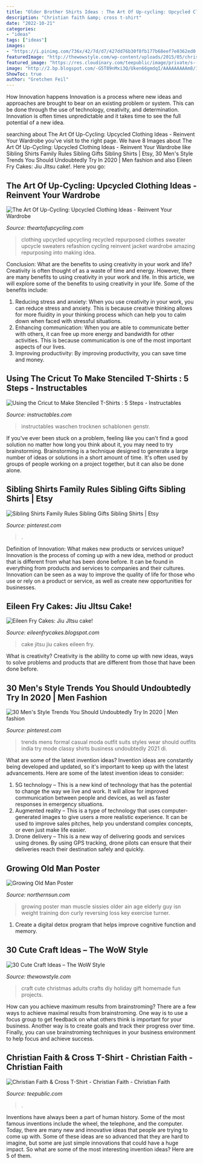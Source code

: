 ```yaml
---
title: "Older Brother Shirts Ideas : The Art Of Up-cycling: Upcycled Clothing Ideas"
description: "Christian faith &amp; cross t-shirt"
date: "2022-10-21"
categories:
- "ideas"
tags: ["ideas"]
images:
- "https://i.pinimg.com/736x/42/7d/d7/427dd76b30f8fb177b68eef7e0362ed0.jpg"
featuredImage: "http://thewowstyle.com/wp-content/uploads/2015/05/christmas-craft-ideas-for-adults.jpg"
featured_image: "https://res.cloudinary.com/teepublic/image/private/s--6EAx5vaJ--/t_Preview/b_rgb:191919,c_lpad,f_jpg,h_630,q_90,w_1200/v1587217716/production/designs/9229517_0.jpg"
image: "http://2.bp.blogspot.com/-G5T89nMxi3Q/Uken66gmdqI/AAAAAAAAAm8/1PODr0xPmOg/s1600/photo-263.jpg"
ShowToc: true
author: "Gretchen Feil"
---
```



How Innovation happens
Innovation is a process where new ideas and approaches are brought to bear on an existing problem or system. This can be done through the use of technology, creativity, and determination. Innovation is often times unpredictable and it takes time to see the full potential of a new idea.

	

		
searching about The Art Of Up-Cycling: Upcycled Clothing Ideas - Reinvent Your Wardrobe you've visit to the right page. We have 8 Images about The Art Of Up-Cycling: Upcycled Clothing Ideas - Reinvent Your Wardrobe like Sibling Shirts Family Rules Sibling Gifts Sibling Shirts | Etsy, 30 Men&#039;s Style Trends You Should Undoubtedly Try In 2020 | Men fashion and also Eileen Fry Cakes: Jiu JItsu cake!. Here you go:
		
    
## The Art Of Up-Cycling: Upcycled Clothing Ideas - Reinvent Your Wardrobe

<img loading=lazy src="http://1.bp.blogspot.com/-qi-Jxd73JyQ/UnN6HgKb4WI/AAAAAAAAEOY/FXXRnWYJNIc/s640/cardigan+repurposed.jpg" onerror="this.onerror=null;this.src='https://tse4.mm.bing.net/th?id=OIP.E1bWt2UVIB0TO_nv0BeAgwAAAA&amp;pid=15.1';" alt="The Art Of Up-Cycling: Upcycled Clothing Ideas - Reinvent Your Wardrobe">

_Source: theartofupcycling.com_

>clothing upcycled upcycling recycled repurposed clothes sweater upcycle sweaters refashion cycling reinvent jacket wardrobe amazing repurposing into making idea. 

	

Conclusion: What are the benefits to using creativity in your work and life?
Creativity is often thought of as a waste of time and energy. However, there are many benefits to using creativity in your work and life. In this article, we will explore some of the benefits to using creativity in your life. Some of the benefits include: 
1) Reducing stress and anxiety: When you use creativity in your work, you can reduce stress and anxiety. This is because creative thinking allows for more fluidity in your thinking process which can help you to calm down when faced with stressful situations. 
2) Enhancing communication: When you are able to communicate better with others, it can free up more energy and bandwidth for other activities. This is because communication is one of the most important aspects of our lives. 
3) Improving productivity: By improving productivity, you can save time and money.

    
## Using The Cricut To Make Stenciled T-Shirts : 5 Steps - Instructables

<img loading=lazy src="https://content.instructables.com/ORIG/F0E/J4TI/GQ5Q4U54/F0EJ4TIGQ5Q4U54.jpg?auto=webp&amp;frame=1&amp;width=2100" onerror="this.onerror=null;this.src='https://tse3.mm.bing.net/th?id=OIP.Yb6lzxaDOWOtgJFUDmuFvAHaFj&amp;pid=15.1';" alt="Using the Cricut to Make Stenciled T-Shirts : 5 Steps - Instructables">

_Source: instructables.com_

>instructables waschen trocknen schablonen genstr. 

	

If you've ever been stuck on a problem, feeling like you can't find a good solution no matter how long you think about it, you may need to try brainstorming. Brainstorming is a technique designed to generate a large number of ideas or solutions in a short amount of time. It's often used by groups of people working on a project together, but it can also be done alone.

    
## Sibling Shirts Family Rules Sibling Gifts Sibling Shirts | Etsy

<img loading=lazy src="https://i.pinimg.com/736x/11/28/21/11282134f062a939e69a590a1cb47704.jpg" onerror="this.onerror=null;this.src='https://tse2.mm.bing.net/th?id=OIP.TMso4n-xZXm2P2OFzjLLRwHaJ4&amp;pid=15.1';" alt="Sibling Shirts Family Rules Sibling Gifts Sibling Shirts | Etsy">

_Source: pinterest.com_

>. 

	

Definition of Innovation: What makes new products or services unique?
Innovation is the process of coming up with a new idea, method or product that is different from what has been done before. It can be found in everything from products and services to companies and their cultures. Innovation can be seen as a way to improve the quality of life for those who use or rely on a product or service, as well as create new opportunities for businesses.

    
## Eileen Fry Cakes: Jiu JItsu Cake!

<img loading=lazy src="http://2.bp.blogspot.com/-G5T89nMxi3Q/Uken66gmdqI/AAAAAAAAAm8/1PODr0xPmOg/s1600/photo-263.jpg" onerror="this.onerror=null;this.src='https://tse4.mm.bing.net/th?id=OIP.MYRtHywvirniKlHKY4KUNwHaJ4&amp;pid=15.1';" alt="Eileen Fry Cakes: Jiu JItsu cake!">

_Source: eileenfrycakes.blogspot.com_

>cake jitsu jiu cakes eileen fry. 

	

What is creativity?
Creativity is the ability to come up with new ideas, ways to solve problems and products that are different from those that have been done before.

    
## 30 Men&#039;s Style Trends You Should Undoubtedly Try In 2020 | Men Fashion

<img loading=lazy src="https://i.pinimg.com/736x/42/7d/d7/427dd76b30f8fb177b68eef7e0362ed0.jpg" onerror="this.onerror=null;this.src='https://tse3.mm.bing.net/th?id=OIP.70ZAAd2d6_Sq53jw8XTt4AHaRf&amp;pid=15.1';" alt="30 Men&#039;s Style Trends You Should Undoubtedly Try In 2020 | Men fashion">

_Source: pinterest.com_

>trends mens formal casual moda outfit suits styles wear should outfits india try mode classy shirts business undoubtedly 2021 di. 

	

What are some of the latest invention ideas?
Invention ideas are constantly being developed and updated, so it's important to keep up with the latest advancements. Here are some of the latest invention ideas to consider:
1. 5G technology – This is a new kind of technology that has the potential to change the way we live and work. It will allow for improved communication between people and devices, as well as faster responses in emergency situations.
2. Augmented reality – This is a type of technology that uses computer-generated images to give users a more realistic experience. It can be used to improve sales pitches, help you understand complex concepts, or even just make life easier.
3. Drone delivery – This is a new way of delivering goods and services using drones. By using GPS tracking, drone pilots can ensure that their deliveries reach their destination safely and quickly.

    
## Growing Old Man Poster

<img loading=lazy src="https://www.northernsun.com/images/imagelarge/4158.jpg" onerror="this.onerror=null;this.src='https://tse2.mm.bing.net/th?id=OIP.DplNxwPE_BT6i3VlaBF12gAAAA&amp;pid=15.1';" alt="Growing Old Man Poster">

_Source: northernsun.com_

>growing poster man muscle sissies older ain age elderly guy isn weight training don curly reversing loss key exercise turner. 

	

1. Create a digital detox program that helps improve cognitive function and memory.

    
## 30 Cute Craft Ideas – The WoW Style

<img loading=lazy src="http://thewowstyle.com/wp-content/uploads/2015/05/christmas-craft-ideas-for-adults.jpg" onerror="this.onerror=null;this.src='https://tse1.mm.bing.net/th?id=OIP.3lsglYA_nheMd-zLp9S4_AHaE6&amp;pid=15.1';" alt="30 Cute Craft Ideas – The WoW Style">

_Source: thewowstyle.com_

>craft cute christmas adults crafts diy holiday gift homemade fun projects. 

	

How can you achieve maximum results from brainstroming?
There are a few ways to achieve maximal results from brainstroming. One way is to use a focus group to get feedback on what others think is important for your business. Another way is to create goals and track their progress over time. Finally, you can use brainstroming techniques in your business environment to help focus and achieve success.

    
## Christian Faith &amp; Cross T-Shirt - Christian Faith - Christian Faith

<img loading=lazy src="https://res.cloudinary.com/teepublic/image/private/s--6EAx5vaJ--/t_Preview/b_rgb:191919,c_lpad,f_jpg,h_630,q_90,w_1200/v1587217716/production/designs/9229517_0.jpg" onerror="this.onerror=null;this.src='https://tse4.mm.bing.net/th?id=OIP.YJpNilvNzCPXJhQ2FY508AHaD4&amp;pid=15.1';" alt="Christian Faith &amp; Cross T-Shirt - Christian Faith - Christian Faith">

_Source: teepublic.com_

>. 

	

Inventions have always been a part of human history. Some of the most famous inventions include the wheel, the telephone, and the computer. Today, there are many new and innovative ideas that people are trying to come up with. Some of these ideas are so advanced that they are hard to imagine, but some are just simple innovations that could have a huge impact. So what are some of the most interesting invention ideas? Here are 5 of them.

